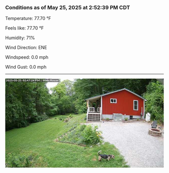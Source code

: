 ### Conditions as of May 25, 2025 at 2:52:39 PM CDT 

Temperature: 77.70 &deg;F

Feels like: 77.70 &deg;F

Humidity: 71%

Wind Direction: ENE

Windspeed: 0.0 mph

Wind Gust: 0.0 mph

---

<img src="./images/latest.jpeg"/>

